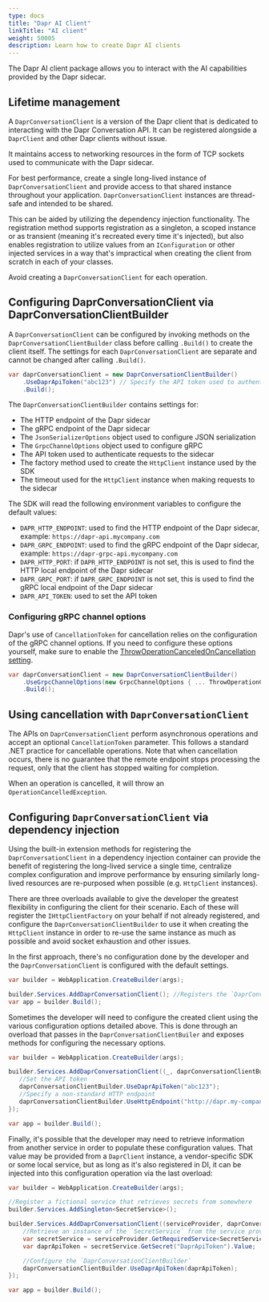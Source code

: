 ```yaml
---
type: docs
title: "Dapr AI Client"
linkTitle: "AI client"
weight: 50005
description: Learn how to create Dapr AI clients
---
```


The Dapr AI client package allows you to interact with the AI capabilities provided by the Dapr sidecar.

## Lifetime management
A `DaprConversationClient` is a version of the Dapr client that is dedicated to interacting with the Dapr Conversation 
API. It can be registered alongside a `DaprClient` and other Dapr clients without issue.

It maintains access to networking resources in the form of TCP sockets used to communicate with the Dapr sidecar.

For best performance, create a single long-lived instance of `DaprConversationClient` and provide access to that shared
instance throughout your application. `DaprConversationClient` instances are thread-safe and intended to be shared.

This can be aided by utilizing the dependency injection functionality. The registration method supports registration 
as a singleton, a scoped instance or as transient (meaning it's recreated every time it's injected), but also enables
registration to utilize values from an `IConfiguration` or other injected services in a way that's impractical when
creating the client from scratch in each of your classes.

Avoid creating a `DaprConversationClient` for each operation.

## Configuring DaprConversationClient via DaprConversationClientBuilder

A `DaprConversationClient` can be configured by invoking methods on the `DaprConversationClientBuilder` class before 
calling `.Build()` to create the client itself. The settings for each `DaprConversationClient` are separate
and cannot be changed after calling `.Build()`.

```cs
var daprConversationClient = new DaprConversationClientBuilder()
    .UseDaprApiToken("abc123") // Specify the API token used to authenticate to other Dapr sidecars
    .Build();
```

The `DaprConversationClientBuilder` contains settings for:

- The HTTP endpoint of the Dapr sidecar
- The gRPC endpoint of the Dapr sidecar
- The `JsonSerializerOptions` object used to configure JSON serialization
- The `GrpcChannelOptions` object used to configure gRPC
- The API token used to authenticate requests to the sidecar
- The factory method used to create the `HttpClient` instance used by the SDK
- The timeout used for the `HttpClient` instance when making requests to the sidecar

The SDK will read the following environment variables to configure the default values:

- `DAPR_HTTP_ENDPOINT`: used to find the HTTP endpoint of the Dapr sidecar, example: `https://dapr-api.mycompany.com`
- `DAPR_GRPC_ENDPOINT`: used to find the gRPC endpoint of the Dapr sidecar, example: `https://dapr-grpc-api.mycompany.com`
- `DAPR_HTTP_PORT`: if `DAPR_HTTP_ENDPOINT` is not set, this is used to find the HTTP local endpoint of the Dapr sidecar
- `DAPR_GRPC_PORT`: if `DAPR_GRPC_ENDPOINT` is not set, this is used to find the gRPC local endpoint of the Dapr sidecar
- `DAPR_API_TOKEN`: used to set the API token

### Configuring gRPC channel options

Dapr's use of `CancellationToken` for cancellation relies on the configuration of the gRPC channel options. If you need
to configure these options yourself, make sure to enable the [ThrowOperationCanceledOnCancellation setting](https://grpc.github.io/grpc/csharp-dotnet/api/Grpc.Net.Client.GrpcChannelOptions.html#Grpc_Net_Client_GrpcChannelOptions_ThrowOperationCanceledOnCancellation).

```cs
var daprConversationClient = new DaprConversationClientBuilder()
    .UseGrpcChannelOptions(new GrpcChannelOptions { ... ThrowOperationCanceledOnCancellation = true })
    .Build();
```

## Using cancellation with `DaprConversationClient`

The APIs on `DaprConversationClient` perform asynchronous operations and accept an optional `CancellationToken` parameter. This
follows a standard .NET practice for cancellable operations. Note that when cancellation occurs, there is no guarantee that
the remote endpoint stops processing the request, only that the client has stopped waiting for completion.

When an operation is cancelled, it will throw an `OperationCancelledException`.

## Configuring `DaprConversationClient` via dependency injection

Using the built-in extension methods for registering the `DaprConversationClient` in a dependency injection container can
provide the benefit of registering the long-lived service a single time, centralize complex configuration and improve
performance by ensuring similarly long-lived resources are re-purposed when possible (e.g. `HttpClient` instances).

There are three overloads available to give the developer the greatest flexibility in configuring the client for their
scenario. Each of these will register the `IHttpClientFactory` on your behalf if not already registered, and configure
the `DaprConversationClientBuilder` to use it when creating the `HttpClient` instance in order to re-use the same instance as
much as possible and avoid socket exhaustion and other issues.

In the first approach, there's no configuration done by the developer and the `DaprConversationClient` is configured with the
default settings.

```cs
var builder = WebApplication.CreateBuilder(args);

builder.Services.AddDaprConversationClient(); //Registers the `DaprConversationClient` to be injected as needed
var app = builder.Build();
```

Sometimes the developer will need to configure the created client using the various configuration options detailed
above. This is done through an overload that passes in the `DaprConversationClientBuiler` and exposes methods for configuring
the necessary options.

```cs
var builder = WebApplication.CreateBuilder(args);

builder.Services.AddDaprConversationClient((_, daprConversationClientBuilder) => {
   //Set the API token
   daprConversationClientBuilder.UseDaprApiToken("abc123");
   //Specify a non-standard HTTP endpoint
   daprConversationClientBuilder.UseHttpEndpoint("http://dapr.my-company.com");
});

var app = builder.Build();
```

Finally, it's possible that the developer may need to retrieve information from another service in order to populate
these configuration values. That value may be provided from a `DaprClient` instance, a vendor-specific SDK or some
local service, but as long as it's also registered in DI, it can be injected into this configuration operation via the
last overload:

```cs
var builder = WebApplication.CreateBuilder(args);

//Register a fictional service that retrieves secrets from somewhere
builder.Services.AddSingleton<SecretService>();

builder.Services.AddDaprConversationClient((serviceProvider, daprConversationClientBuilder) => {
    //Retrieve an instance of the `SecretService` from the service provider
    var secretService = serviceProvider.GetRequiredService<SecretService>();
    var daprApiToken = secretService.GetSecret("DaprApiToken").Value;

    //Configure the `DaprConversationClientBuilder`
    daprConversationClientBuilder.UseDaprApiToken(daprApiToken);
});

var app = builder.Build();
```
